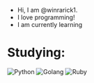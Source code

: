 - Hi, I am @winrarick1.
- I love programming!
- I am currently learning
# Studying:
![Python](https://img.shields.io/badge/python-3670A0?style=flat&logo=python&logoColor=ffdd54) ![Golang](https://img.shields.io/badge/golang-3670A0?style=flat&logo=go&logoColor=ffdd54) ![Ruby](https://img.shields.io/badge/ruby-3670A0?style=flat&logo=ruby&logoColor=ffdd54)

